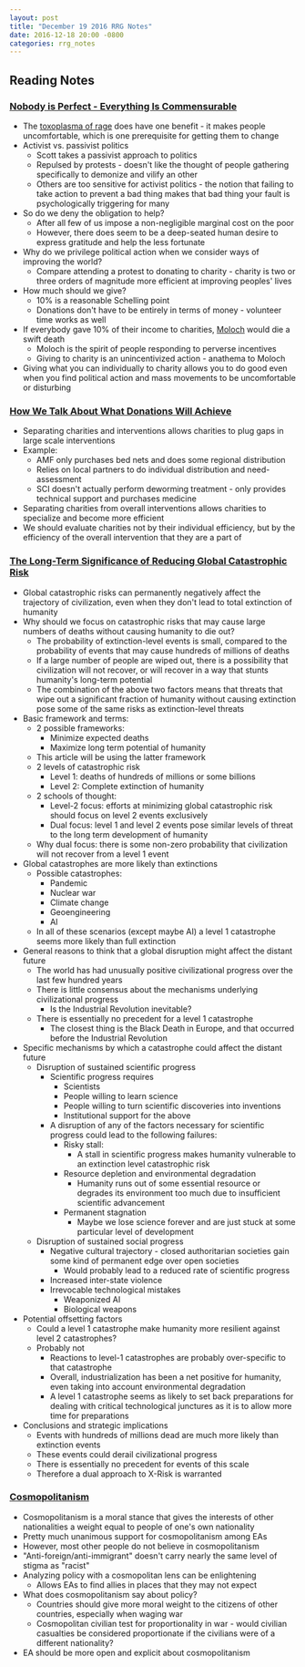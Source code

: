```yaml
---
layout: post
title: "December 19 2016 RRG Notes"
date: 2016-12-18 20:00 -0800
categories: rrg_notes
---
```


## Reading Notes

### [Nobody is Perfect - Everything Is Commensurable](http://slatestarcodex.com/2014/12/19/nobody-is-perfect-everything-is-commensurable/)
* The [toxoplasma of rage](http://slatestarcodex.com/2014/12/17/the-toxoplasma-of-rage/) does have one benefit - it makes people uncomfortable, which is one prerequisite for getting them to change
* Activist vs. passivist politics
  * Scott takes a passivist approach to politics 
  * Repulsed by protests - doesn't like the thought of people gathering specifically to demonize and vilify an other
  * Others are too sensitive for activist politics - the notion that failing to take action to prevent a bad thing makes that bad thing your fault is psychologically triggering for many
* So do we deny the obligation to help?
  * After all few of us impose a non-negligible marginal cost on the poor
  * However, there does seem to be a deep-seated human desire to express gratitude and help the less fortunate
* Why do we privilege political action when we consider ways of improving the world?
  * Compare attending a protest to donating to charity - charity is two or three orders of magnitude more efficient at improving peoples' lives
* How much should we give?
  * 10% is a reasonable Schelling point
  * Donations don't have to be entirely in terms of money - volunteer time works as well
* If everybody gave 10% of their income to charities, [Moloch](http://slatestarcodex.com/2014/07/30/meditations-on-moloch/) would die a swift death
  * Moloch is the spirit of people responding to perverse incentives
  * Giving to charity is an unincentivized action - anathema to Moloch
* Giving what you can individually to charity allows you to do good even when you find political action and mass movements to be uncomfortable or disturbing

### [How We Talk About What Donations Will Achieve](https://www.givingwhatwecan.org/post/2016/07/how-we-talk-about-what-donations-will-achieve/)
* Separating charities and interventions allows charities to plug gaps in large scale interventions
* Example:
  * AMF only purchases bed nets and does some regional distribution
  * Relies on local partners to do individual distribution and need-assessment
  * SCI doesn't actually perform deworming treatment - only provides technical support and purchases medicine
* Separating charities from overall interventions allows charities to specialize and become more efficient
* We should evaluate charities not by their individual efficiency, but by the efficiency of the overall intervention that they are a part of

### [The Long-Term Significance of Reducing Global Catastrophic Risk](http://blog.givewell.org/2015/08/13/the-long-term-significance-of-reducing-global-catastrophic-risks/)
* Global catastrophic risks can permanently negatively affect the trajectory of civilization, even when they don't lead to total extinction of humanity
* Why should we focus on catastrophic risks that may cause large numbers of deaths without causing humanity to die out?
  * The probability of extinction-level events is small, compared to the probability of events that may cause hundreds of millions of deaths
  * If a large number of people are wiped out, there is a possibility that civilization will not recover, or will recover in a way that stunts humanity's long-term potential
  * The combination of the above two factors means that threats that wipe out a significant fraction of humanity without causing extinction pose some of the same risks as extinction-level threats
* Basic framework and terms:
  * 2 possible frameworks:
    * Minimize expected deaths
    * Maximize long term potential of humanity
  * This article will be using the latter framework
  * 2 levels of catastrophic risk
    * Level 1: deaths of hundreds of millions or some billions
    * Level 2: Complete extinction of humanity
  * 2 schools of thought:
    * Level-2 focus: efforts at minimizing global catastrophic risk should focus on level 2 events exclusively
    * Dual focus: level 1 and level 2 events pose similar levels of threat to the long term development of humanity
  * Why dual focus: there is some non-zero probability that civilization will not recover from a level 1 event
* Global catastrophes are more likely than extinctions
  * Possible catastrophes:
    * Pandemic
    * Nuclear war
    * Climate change
    * Geoengineering
    * AI
  * In all of these scenarios (except maybe AI) a level 1 catastrophe seems more likely than full extinction
* General reasons to think that a global disruption might affect the distant future
  * The world has had unusually positive civilizational progress over the last few hundred years
  * There is little consensus about the mechanisms underlying civilizational progress
    * Is the Industrial Revolution inevitable?
  * There is essentially no precedent for a level 1 catastrophe
    * The closest thing is the Black Death in Europe, and that occurred before the Industrial Revolution
* Specific mechanisms by which a catastrophe could affect the distant future
  * Disruption of sustained scientific progress
    * Scientific progress requires
      * Scientists
      * People willing to learn science
      * People willing to turn scientific discoveries into inventions
      * Institutional support for the above
    * A disruption of any of the factors necessary for scientific progress could lead to the following failures:
      * Risky stall:
        * A stall in scientific progress makes humanity vulnerable to an extinction level catastrophic risk
      * Resource depletion and environmental degradation
        * Humanity runs out of some essential resource or degrades its environment too much due to insufficient scientific advancement
      * Permanent stagnation
        * Maybe we lose science forever and are just stuck at some particular level of development
  * Disruption of sustained social progress
    * Negative cultural trajectory - closed authoritarian societies gain some kind of permanent edge over open societies
      * Would probably lead to a reduced rate of scientific progress
    * Increased inter-state violence
    * Irrevocable technological mistakes
      * Weaponized AI
      * Biological weapons
* Potential offsetting factors
  * Could a level 1 catastrophe make humanity more resilient against level 2 catastrophes?
  * Probably not
    * Reactions to level-1 catastrophes are probably over-specific to that catastrophe
    * Overall, industrialization has been a net positive for humanity, even taking into account environmental degradation
    * A level 1 catastrophe seems as likely to set back preparations for dealing with critical technological junctures as it is to allow more time for preparations
* Conclusions and strategic implications
  * Events with hundreds of millions dead are much more likely than extinction events
  * These events could derail civilizational progress
  * There is essentially no precedent for events of this scale
  * Therefore a dual approach to X-Risk is warranted

### [Cosmopolitanism](http://effective-altruism.com/ea/6w/cosmopolitanism/)
* Cosmopolitanism is a moral stance that gives the interests of other nationalities a weight equal to people of one's own nationality
* Pretty much unanimous support for cosmopolitanism among EAs
* However, most other people do not believe in cosmopolitanism
* "Anti-foreign/anti-immigrant" doesn't carry nearly the same level of stigma as "racist"
* Analyzing policy with a cosmopolitan lens can be enlightening
  * Allows EAs to find allies in places that they may not expect
* What does cosmopolitanism say about policy?
  * Countries should give more moral weight to the citizens of other countries, especially when waging war
  * Cosmopolitan civilian test for proportionality in war - would civilian casualties be considered proportionate if the civilians were of a different nationality?
* EA should be more open and explicit about cosmopolitanism